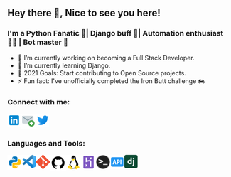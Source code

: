 <!--![Hey there, I'm Saurav. An aspiring software developer and python fanatic. Check out my work](https://github.com/SauravJalui/SauravJalui/raw/master/gif/Hi.gif)
-->

## Hey there 👋, Nice to see you here!


### I'm a Python Fanatic 🐍| Django buff 🚀| Automation enthusiast 👨‍💻 | Bot master 🤖

- 🔭 I’m currently working on becoming a Full Stack Developer.
- 🌱 I’m currently learning Django.
- 🥅 2021 Goals: Start contributing to Open Source projects.
- ⚡ Fun fact: I've unofficially completed the Iron Butt challenge 🏍️



### Connect with me:

[<img align="left" alt="Saurav Jalui | LinkedIn" width="30px" src="https://github.com/SauravJalui/SauravJalui/raw/master/icons/linkedin.png" />][linkedin]
[<img align="left" alt="Saurav Jalui | Email" width="34px" src="https://github.com/SauravJalui/SauravJalui/raw/master/icons/email.png" />][email]
[<img align="left" alt="Saurav Jalui | Twitter" width="30px" src="https://github.com/SauravJalui/SauravJalui/raw/master/icons/twitter.png" />][twitter]

<br />
<br />

### Languages and Tools:

[<img align="left" alt="Python" width="34px" src="https://github.com/SauravJalui/SauravJalui/raw/master/icons/python.png"/>][python]
[<img align="left" alt="Visual Studio Code" width="30px" src="https://github.com/SauravJalui/SauravJalui/raw/master/icons/VScode.png"/>][vscode]
[<img align="left" alt="Git" width="32px" src="https://github.com/SauravJalui/SauravJalui/raw/master/icons/Git.png"/>][git]
[<img align="left" alt="GitHub" width="36px" src="https://github.com/SauravJalui/SauravJalui/raw/master/icons/github.png"/>][github]
[<img align="left" alt="Linux" width="34px" src="https://github.com/SauravJalui/SauravJalui/raw/master/icons/Linux.png"/>][linux]
[<img align="left" alt="Heroku" width="33px" src="https://github.com/SauravJalui/SauravJalui/raw/master/icons/heroku.png"/>][heroku]
[<img align="left" alt="Terminal" width="32px" src="https://github.com/SauravJalui/SauravJalui/raw/master/icons/terminal.png"/>][terminal]
[<img align="left" alt="API" width="32px" src="https://github.com/SauravJalui/SauravJalui/raw/master/icons/api.png"/>][api]
[<img align="left" alt="Django" width="30px" src="https://github.com/SauravJalui/SauravJalui/raw/master/icons/django.png"/>][django]


<!--
[<img align="left" alt="MongoDB" width="32px" src="https://github.com/SauravJalui/SauravJalui/raw/master/icons/mongodb.png" />]
[<img align="left" alt="Redis" width="32px" src="https://github.com/SauravJalui/SauravJalui/raw/master/icons/redis.png" />]
[<img align="left" alt="Unity" width="32px" src="https://github.com/SauravJalui/SauravJalui/raw/master/icons/unity.png" />]
[<img align="left" alt="Unreal Engine" width="32px" src="https://github.com/SauravJalui/SauravJalui/raw/master/icons/UnrealEngine.png" />]
[<img align="left" alt="AWS" width="32px" src="https://github.com/SauravJalui/SauravJalui/raw/master/icons/aws.png" />]
[<img align="left" alt="Golang" width="32px" src="https://github.com/SauravJalui/SauravJalui/raw/master/icons/golang.png" />]
[<img align="left" alt="C++" width="32px" src="https://github.com/SauravJalui/SauravJalui/raw/master/icons/c++.png" />]
[<img align="left" alt="C#" width="32px" src="https://github.com/SauravJalui/SauravJalui/raw/master/icons/csharp.png" />]
[<img align="left" alt="Flutter" width="32px" src="https://github.com/SauravJalui/SauravJalui/raw/master/icons/flutter.png" />]
[<img align="left" alt="Dart" width="32px" src="https://github.com/SauravJalui/SauravJalui/raw/master/icons/dart.png" />]
- 👯 I’m looking to collaborate with other developers in helping solve interview questions.
[<img align="left" alt="Saurav Jalui | Instagram" width="30px" src="https://github.com/SauravJalui/SauravJalui/raw/master/icons/instagram.png" />][instagram]
[instagram]: https://instagram.com/jalui.saurav
-->

[twitter]: https://twitter.com/JaluiSaurav
[linkedin]: https://linkedin.com/in/SauravJalui
[email]: mailto:saurav.jalui-dev@outlook.com
[python]: https://www.python.org/
[vscode]: https://code.visualstudio.com
[git]: https://git-scm.com
[github]: https://github.com/SauravJalui
[linux]: https://www.linux.org
[terminal]: https://www.gnu.org/software/bash/
[api]: https://en.wikipedia.org/wiki/Representational_state_transfer
[django]: https://www.thedjangoproject.com
[heroku]: https://www.heroku.com

<!--
**SauravJalui/SauravJalui** is a ✨ _special_ ✨ repository because its `README.md` (this file) appears on your GitHub profile.

Here are some ideas to get you started:

- 🔭 I’m currently working on ...
- 🌱 I’m currently learning ...
- 👯 I’m looking to collaborate on ...
- 🤔 I’m looking for help with ...
- 💬 Ask me about ...
- 📫 How to reach me: ...
- 😄 Pronouns: ...
- ⚡ Fun fact: ...
-->
